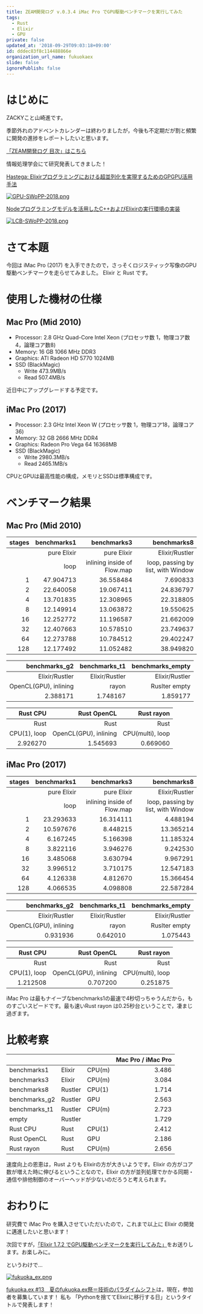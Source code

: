 ```yaml
---
title: ZEAM開発ログ v.0.3.4 iMac Pro でGPU駆動ベンチマークを実行してみた
tags:
  - Rust
  - Elixir
  - GPU
private: false
updated_at: '2018-09-29T09:03:18+09:00'
id: dddec83f8c114488866e
organization_url_name: fukuokaex
slide: false
ignorePublish: false
---
```

# はじめに

ZACKYこと山崎進です。

季節外れのアドベントカレンダーは終わりましたが，今後も不定期だが割と頻繁に開発の進捗をレポートしたいと思います。


[「ZEAM開発ログ 目次」はこちら](https://qiita.com/zacky1972/items/70593ab2b70d192813df)

情報処理学会にて研究発表してきました！

[Hastega: Elixirプログラミングにおける超並列化を実現するためのGPGPU活用手法](https://zeam-vm.github.io/GPU-SWoPP-2018-pr/#/)

[![GPU-SWoPP-2018.png](https://qiita-image-store.s3.amazonaws.com/0/55223/22360297-373c-5992-5077-4a96e28a432d.png)](https://zeam-vm.github.io/GPU-SWoPP-2018-pr/#/)

[Nodeプログラミングモデルを活用したC++およびElixirの実行環境の実装](https://zeam-vm.github.io/LCB-SWoPP-2018-pr/#/)

[![LCB-SWoPP-2018.png](https://qiita-image-store.s3.amazonaws.com/0/55223/84ea03a7-d0ec-6500-8075-1cf25f9cbf41.png)](https://zeam-vm.github.io/LCB-SWoPP-2018-pr/#/)

# さて本題

今回は iMac Pro (2017) を入手できたので，さっそくロジスティック写像のGPU駆動ベンチマークを走らせてみました。 Elixir と Rust です。

# 使用した機材の仕様

## Mac Pro (Mid 2010)

* Processor: 2.8 GHz Quad-Core Intel Xeon (プロセッサ数 1，物理コア数 4，論理コア数8)
* Memory: 16 GB 1066 MHz DDR3
* Graphics: ATI Radeon HD 5770 1024MB
* SSD (BlackMagic)
    * Write 473.9MB/s
    * Read 507.4MB/s

近日中にアップグレードする予定です。

## iMac Pro (2017)

* Processor: 2.3 GHz Intel Xeon W (プロセッサ数 1，物理コア18，論理コア36)
* Memory: 32 GB 2666 MHz DDR4
* Graphics: Radeon Pro Vega 64 16368MB
* SSD (BlackMagic)
    * Write 2980.3MB/s
    * Read 2465.1MB/s

CPUとGPUは最高性能の構成，メモリとSSDは標準構成です。

# ベンチマーク結果

## Mac Pro (Mid 2010)

|stages|benchmarks1|benchmarks3|benchmarks8|
|-----:|----------:|----------:|----------:|
|      |pure Elixir|pure Elixir|Elixir/Rustler|
|      |loop       |inlining inside of Flow.map|loop, passing by list, with Window|
|     1|47.904713|36.558484|7.690833|
|     2|22.640058|19.067411|24.836797|
|     4|13.701835|12.308965|22.318805|
|     8|12.149914|13.063872|19.550625|
|    16|12.252772|11.196587|21.662009|
|    32|12.407663|10.578510|23.749637|
|    64|12.273788|10.784512|29.402247|
|   128|12.177492|11.052482|38.949820|

|benchmarks_g2|benchmarks_t1|benchmarks_empty|
|---------:|--------:|-----:|
|Elixir/Rustler|Elixir/Rustler|Elixir/Rustler|
|OpenCL(GPU), inlining|rayon|Ruslter empty|
|2.388171|1.748167|1.859177|

|Rust CPU|Rust OpenCL|Rust rayon|
|----------:|-----:|-----:|
|Rust|Rust|Rust|
|CPU(1), loop|OpenCL(GPU), inlining|CPU(multi), loop|
|2.926270|1.545693|0.669060|

## iMac Pro (2017)

|stages|benchmarks1|benchmarks3|benchmarks8|
|-----:|----------:|----------:|----------:|
|      |pure Elixir|pure Elixir|Elixir/Rustler|
|      |loop       |inlining inside of Flow.map|loop, passing by list, with Window|
|     1|23.293633|16.314111| 4.488194|
|     2|10.597676| 8.448215|13.365214|
|     4| 6.167245| 5.166398|11.185324|
|     8| 3.822116| 3.946276| 9.242530|
|    16| 3.485068| 3.630794| 9.967291|
|    32| 3.996512| 3.710175|12.547183|
|    64| 4.126338| 4.812670|15.366454|
|   128| 4.066535| 4.098808|22.587284|

|benchmarks_g2|benchmarks_t1|benchmarks_empty|
|---------:|--------:|-----:|
|Elixir/Rustler|Elixir/Rustler|Elixir/Rustler|
|OpenCL(GPU), inlining|rayon|Ruslter empty|
|0.931936|0.642010|1.075443|

|Rust CPU|Rust OpenCL|Rust rayon|
|----------:|-----:|-----:|
|Rust|Rust|Rust|
|CPU(1), loop|OpenCL(GPU), inlining|CPU(multi), loop|
|1.212508|0.707200|0.251875|

iMac Pro は最もナイーブなbenchmarks1の最速で4秒切っちゃうんだから，ものすごいスピードです。最も速いRust rayon は0.25秒台ということで，凄まじ過ぎます。


# 比較考察

|             |       |       |Mac Pro / iMac Pro| 
|:------------|:------|:------|-----------------:|
|benchmarks1  |Elixir | CPU(m)|3.486             |
|benchmarks3  |Elixir | CPU(m)|3.084             |
|benchmarks8  |Rustler| CPU(1)|1.714             |
|benchmarks_g2|Rustler| GPU   |2.563             |
|benchmarks_t1|Rustler| CPU(m)|2.723             |
|empty        |Rustler|       |1.729             |
|Rust CPU     |Rust   | CPU(1)|2.412             |
|Rust OpenCL  |Rust   | GPU   |2.186             |
|Rust rayon   |Rust   | CPU(m)|2.656             |

速度向上の恩恵は，Rust よりも Elixirの方が大きいようです。Elixir の方がコア数が増えた時に伸びるということなので，Elixir の方が並列処理でかかる同期・通信や排他制御のオーバーヘッドが少ないのだろうと考えられます。

# おわりに

研究費で iMac Pro を購入させていただいたので，これまで以上に Elixir の開発に邁進したいと思います！

次回ですが，[「Elixir 1.7.2 でGPU駆動ベンチマークを実行してみた」](https://qiita.com/zacky1972/items/c238cb88c7f95a9118df)をお送りします。お楽しみに。

というわけで...

[![fukuoka_ex.png](https://qiita-image-store.s3.amazonaws.com/0/55223/7b8e1994-fc90-8f73-54aa-a3108e05b3e5.png)](https://fukuokaex.connpass.com/event/89472/)

[fukuoka.ex #13　夏のfukuoka.ex祭＝技術のパラダイムシフト](https://fukuokaex.connpass.com/event/89472/)は，現在，参加者を募集しています！ 私も 「Pythonを捨ててElixirに移行する日」というタイトルで発表します！
